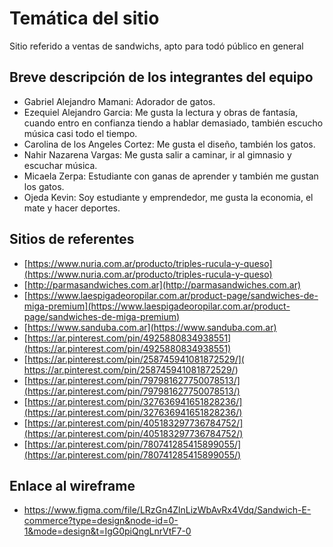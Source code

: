 # Temática del sitio

Sitio referido a ventas de sandwichs, apto para todó público en general

## Breve descripción de los integrantes del equipo

- Gabriel Alejandro Mamani: Adorador de gatos.
- Ezequiel Alejandro Garcia: Me gusta la lectura y obras de fantasía, cuando entro en confianza tiendo a hablar demasiado, también escucho música casi todo el tiempo.
- Carolina de los Angeles Cortez: Me gusta el diseño, también los gatos.
- Nahir Nazarena Vargas: Me gusta salir a caminar, ir al gimnasio y escuchar música.
- Micaela Zerpa: Estudiante con ganas de aprender y también me gustan los gatos.
- Ojeda Kevin: Soy estudiante y emprendedor, me gusta la economia, el mate y hacer deportes.

## Sitios de referentes

- [https://www.nuria.com.ar/producto/triples-rucula-y-queso](https://www.nuria.com.ar/producto/triples-rucula-y-queso)
- [http://parmasandwiches.com.ar](http://parmasandwiches.com.ar)
- [https://www.laespigadeoropilar.com.ar/product-page/sandwiches-de-miga-premium](https://www.laespigadeoropilar.com.ar/product-page/sandwiches-de-miga-premium)
- [https://www.sanduba.com.ar](https://www.sanduba.com.ar)
- [https://ar.pinterest.com/pin/4925880834938551](https://ar.pinterest.com/pin/4925880834938551)
- [https://ar.pinterest.com/pin/258745941081872529/]( https://ar.pinterest.com/pin/258745941081872529/)
- [https://ar.pinterest.com/pin/797981627750078513/](https://ar.pinterest.com/pin/797981627750078513/)
- [https://ar.pinterest.com/pin/327636941651828236/](https://ar.pinterest.com/pin/327636941651828236/)
- [https://ar.pinterest.com/pin/405183297736784752/](https://ar.pinterest.com/pin/405183297736784752/)
- [https://ar.pinterest.com/pin/780741285415899055/](https://ar.pinterest.com/pin/780741285415899055/)

## Enlace al wireframe
- https://www.figma.com/file/LRzGn4ZlnLizWbAvRx4Vdq/Sandwich-E-commerce?type=design&node-id=0-1&mode=design&t=IgG0piQngLnrVtF7-0
